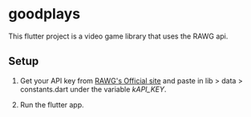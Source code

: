 # goodplays

This flutter project is a video game library that uses the RAWG api.

## Setup

1. Get your API key from [RAWG's Official site](https://rawg.io/) and paste in lib > data > constants.dart under the variable *kAPI_KEY*.

2. Run the flutter app.